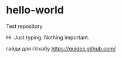 # hello-world
Test repository

Hi. Just typing. Nothing important.

гайди для гітхабу
https://guides.github.com/
